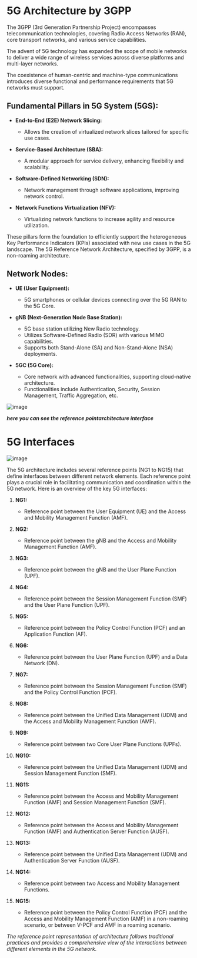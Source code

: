 # 5G Architecture by 3GPP

The 3GPP (3rd Generation Partnership Project) encompasses telecommunication technologies, covering Radio Access Networks (RAN), core transport networks, and various service capabilities. 

The advent of 5G technology has expanded the scope of mobile networks to deliver a wide range of wireless services across diverse platforms and multi-layer networks.

The coexistence of human-centric and machine-type communications introduces diverse functional and performance requirements that 5G networks must support.

## Fundamental Pillars in 5G System (5GS):

- **End-to-End (E2E) Network Slicing:**
  - Allows the creation of virtualized network slices tailored for specific use cases.
  
- **Service-Based Architecture (SBA):**
  - A modular approach for service delivery, enhancing flexibility and scalability.
  
- **Software-Defined Networking (SDN):**
  - Network management through software applications, improving network control.
  
- **Network Functions Virtualization (NFV):**
  - Virtualizing network functions to increase agility and resource utilization.

These pillars form the foundation to efficiently support the heterogeneous Key Performance Indicators (KPIs) associated with new use cases in the 5G landscape. The 5G Reference Network Architecture, specified by 3GPP, is a non-roaming architecture.

## Network Nodes:

- **UE (User Equipment):**
  - 5G smartphones or cellular devices connecting over the 5G RAN to the 5G Core.
  
- **gNB (Next-Generation Node Base Station):**
  - 5G base station utilizing New Radio technology.
  - Utilizes Software-Defined Radio (SDR) with various MIMO capabilities.
  - Supports both Stand-Alone (SA) and Non-Stand-Alone (NSA) deployments.
  
- **5GC (5G Core):**
  - Core network with advanced functionalities, supporting cloud-native architecture.
  - Functionalities include Authentication, Security, Session Management, Traffic Aggregation, etc.





![image](https://github.com/Rjesh2006/5G-Architectures/assets/143868643/209760df-63a5-4db8-8fc8-b6d3ccec1e43)

  ***here you can see the reference pointarchitecture interface***

# 5G Interfaces

![image](https://github.com/Rjesh2006/5G-Architectures/assets/143868643/c855728b-afd6-41be-94b7-b0b537891247)


The 5G architecture includes several reference points (NG1 to NG15) that define interfaces between different network elements. Each reference point plays a crucial role in facilitating communication and coordination within the 5G network. Here is an overview of the key 5G interfaces:

1. **NG1:**
   - Reference point between the User Equipment (UE) and the Access and Mobility Management Function (AMF).

2. **NG2:**
   - Reference point between the gNB and the Access and Mobility Management Function (AMF).

3. **NG3:**
   - Reference point between the gNB and the User Plane Function (UPF).

4. **NG4:**
   - Reference point between the Session Management Function (SMF) and the User Plane Function (UPF).

5. **NG5:**
   - Reference point between the Policy Control Function (PCF) and an Application Function (AF).

6. **NG6:**
   - Reference point between the User Plane Function (UPF) and a Data Network (DN).

7. **NG7:**
   - Reference point between the Session Management Function (SMF) and the Policy Control Function (PCF).

8. **NG8:**
   - Reference point between the Unified Data Management (UDM) and the Access and Mobility Management Function (AMF).

9. **NG9:**
   - Reference point between two Core User Plane Functions (UPFs).

10. **NG10:**
    - Reference point between the Unified Data Management (UDM) and Session Management Function (SMF).

11. **NG11:**
    - Reference point between the Access and Mobility Management Function (AMF) and Session Management Function (SMF).

12. **NG12:**
    - Reference point between the Access and Mobility Management Function (AMF) and Authentication Server Function (AUSF).

13. **NG13:**
    - Reference point between the Unified Data Management (UDM) and Authentication Server Function (AUSF).

14. **NG14:**
    - Reference point between two Access and Mobility Management Functions.

15. **NG15:**
    - Reference point between the Policy Control Function (PCF) and the Access and Mobility Management Function (AMF) in a non-roaming scenario, or between V-PCF and AMF in a roaming scenario.
      

*The reference point representation of architecture follows traditional practices and provides a comprehensive view of the interactions between different elements in the 5G network.*
